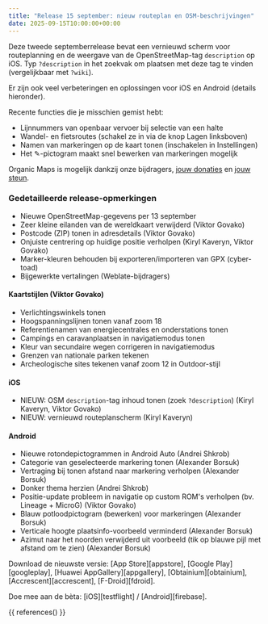 ```yaml
---
title: "Release 15 september: nieuw routeplan en OSM-beschrijvingen"
date: 2025-09-15T10:00:00+00:00
---
```


Deze tweede septemberrelease bevat een vernieuwd scherm voor routeplanning en de weergave van de OpenStreetMap-tag `description` op iOS. Typ `?description` in het zoekvak om plaatsen met deze tag te vinden (vergelijkbaar met `?wiki`).

Er zijn ook veel verbeteringen en oplossingen voor iOS en Android (details hieronder).

Recente functies die je misschien gemist hebt:
- Lijnnummers van openbaar vervoer bij selectie van een halte
- Wandel- en fietsroutes (schakel ze in via de knop Lagen linksboven)
- Namen van markeringen op de kaart tonen (inschakelen in Instellingen)
- Het ✎-pictogram maakt snel bewerken van markeringen mogelijk

Organic Maps is mogelijk dankzij onze bijdragers, [jouw donaties](@/donate/index.nl.md) en [jouw steun](@/contribute/index.md).

### Gedetailleerde release-opmerkingen

- Nieuwe OpenStreetMap-gegevens per 13 september
- Zeer kleine eilanden van de wereldkaart verwijderd (Viktor Govako)
- Postcode (ZIP) tonen in adresdetails (Viktor Govako)
- Onjuiste centrering op huidige positie verholpen (Kiryl Kaveryn, Viktor Govako)
- Marker-kleuren behouden bij exporteren/importeren van GPX (cyber-toad)
- Bijgewerkte vertalingen (Weblate-bijdragers)

#### Kaartstijlen (Viktor Govako)

- Verlichtingswinkels tonen
- Hoogspanningslijnen tonen vanaf zoom 18
- Referentienamen van energiecentrales en onderstations tonen
- Campings en caravanplaatsen in navigatiemodus tonen
- Kleur van secundaire wegen corrigeren in navigatiemodus
- Grenzen van nationale parken tekenen
- Archeologische sites tekenen vanaf zoom 12 in Outdoor-stijl

#### iOS

- NIEUW: OSM `description`-tag inhoud tonen (zoek `?description`) (Kiryl Kaveryn, Viktor Govako)
- NIEUW: vernieuwd routeplanscherm (Kiryl Kaveryn)

#### Android

- Nieuwe rotondepictogrammen in Android Auto (Andrei Shkrob)
- Categorie van geselecteerde markering tonen (Alexander Borsuk)
- Vertraging bij tonen afstand naar markering verholpen (Alexander Borsuk)
- Donker thema herzien (Andrei Shkrob)
- Positie-update probleem in navigatie op custom ROM's verholpen (bv. Lineage + MicroG) (Viktor Govako)
- Blauw potloodpictogram (bewerken) voor markeringen (Alexander Borsuk)
- Verticale hoogte plaatsinfo-voorbeeld verminderd (Alexander Borsuk)
- Azimut naar het noorden verwijderd uit voorbeeld (tik op blauwe pijl met afstand om te zien) (Alexander Borsuk)

Download de nieuwste versie: [App Store][appstore], [Google Play][googleplay], [Huawei AppGallery][appgallery], [Obtainium][obtainium], [Accrescent][accrescent], [F-Droid][fdroid].

Doe mee aan de bèta: [iOS][testflight] / [Android][firebase].

{{ references() }}
